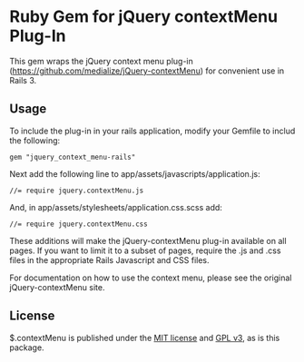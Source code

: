 # Ruby Gem for jQuery contextMenu Plug-In #

This gem wraps the jQuery context menu plug-in (https://github.com/medialize/jQuery-contextMenu) for convenient use in Rails 3.  

## Usage ##

To include the plug-in in your rails application, modify your Gemfile to includ the following:

    gem "jquery_context_menu-rails"

Next add the following line to app/assets/javascripts/application.js:

    //= require jquery.contextMenu.js

And, in app/assets/stylesheets/application.css.scss add:

    //= require jquery.contextMenu.css

These additions will make the jQuery-contextMenu plug-in available on all pages.  If you want to limit it to a subset of pages, require the .js and .css files in the appropriate Rails Javascript and CSS files.

For documentation on how to use the context menu, please see the original jQuery-contextMenu site.

## License ##

$.contextMenu is published under the [MIT license](http://www.opensource.org/licenses/mit-license) and [GPL v3](http://opensource.org/licenses/GPL-3.0), as is this package.
